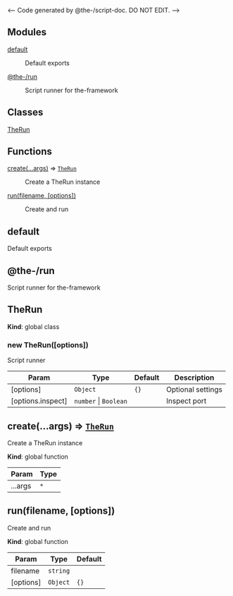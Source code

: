 <-- Code generated by @the-/script-doc. DO NOT EDIT. -->

## Modules

<dl>
<dt><a href="#module_default">default</a></dt>
<dd><p>Default exports</p>
</dd>
<dt><a href="#module_@the-/run">@the-/run</a></dt>
<dd><p>Script runner for the-framework</p>
</dd>
</dl>

## Classes

<dl>
<dt><a href="#TheRun">TheRun</a></dt>
<dd></dd>
</dl>

## Functions

<dl>
<dt><a href="#create">create(...args)</a> ⇒ <code><a href="#TheRun">TheRun</a></code></dt>
<dd><p>Create a TheRun instance</p>
</dd>
<dt><a href="#run">run(filename, [options])</a></dt>
<dd><p>Create and run</p>
</dd>
</dl>

<a name="module_default"></a>

## default
Default exports

<a name="module_@the-/run"></a>

## @the-/run
Script runner for the-framework

<a name="TheRun"></a>

## TheRun
**Kind**: global class  
<a name="new_TheRun_new"></a>

### new TheRun([options])
Script runner


| Param | Type | Default | Description |
| --- | --- | --- | --- |
| [options] | <code>Object</code> | <code>{}</code> | Optional settings |
| [options.inspect] | <code>number</code> \| <code>Boolean</code> |  | Inspect port |

<a name="create"></a>

## create(...args) ⇒ [<code>TheRun</code>](#TheRun)
Create a TheRun instance

**Kind**: global function  

| Param | Type |
| --- | --- |
| ...args | <code>\*</code> | 

<a name="run"></a>

## run(filename, [options])
Create and run

**Kind**: global function  

| Param | Type | Default |
| --- | --- | --- |
| filename | <code>string</code> |  | 
| [options] | <code>Object</code> | <code>{}</code> | 

